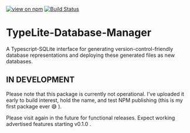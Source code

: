 [![view on npm](https://img.shields.io/npm/v/typelite.svg)](https://www.npmjs.org/package/typelite)
[![Build Status](https://travis-ci.org/matrumz/TypeLite-Database-Manager.svg?branch=travisCI-integration-test)](https://travis-ci.org/matrumz/TypeLite-Database-Manager)

# TypeLite-Database-Manager
A Typescript-SQLite interface for generating version-control-friendly database representations and deploying these generated files as new databases.

## IN DEVELOPMENT
Please note that this package is currently not operational.
I've uploaded it early to build interest, hold the name, and test NPM publishing (this is my first package ever :sweat_smile: ).

Please visit again in the future for functional releases.
Expect working advertised features starting v0.1.0 .